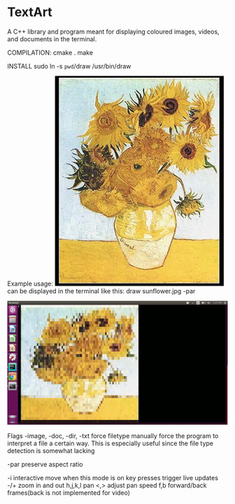 # TextArt
A C++ library and program meant for displaying coloured images, videos, and documents in the terminal.

COMPILATION:
cmake .
make

INSTALL
sudo ln -s `pwd`/draw /usr/bin/draw

Example usage:
![sunflower](https://raw.githubusercontent.com/Skilld18/TextArt/master/sunflowers.jpg)
can be displayed in the terminal like this:
draw sunflower.jpg -par

![sunflower-screenshot](https://raw.githubusercontent.com/Skilld18/TextArt/master/sunflowers-screenshot.png)

Flags
-image, -doc, -dir, -txt        force filetype
manually force the program to interpret a file a certain way. This is especially useful since the file type
detection is somewhat lacking

-par        preserve aspect ratio

-i      interactive move
when this mode is on key presses trigger live updates
-/+ zoom in and out
h,j,k,l pan
<,> adjust pan speed
f,b forward/back frames(back is not implemented for video)

